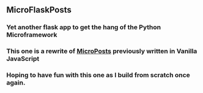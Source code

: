 ## MicroFlaskPosts

### Yet another flask app to get the hang of the Python Microframework
### This one is a rewrite of [MicroPosts](https://github.com/Benneee/MicroPosts) previously written in Vanilla JavaScript

### Hoping to have fun with this one as I build from scratch once again.